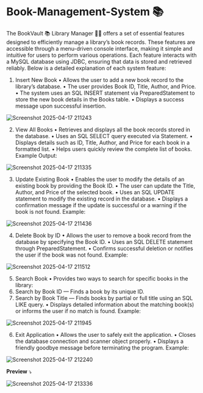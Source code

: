 # Book-Management-System 📚

The BookVault 📚 Library Manager 🧑‍💼 offers a set of essential features designed to efficiently manage a library’s book records. These features are accessible through a menu-driven console interface, making it simple and intuitive for users to perform various operations. Each feature interacts with a MySQL database using JDBC, ensuring that data is stored and retrieved reliably.
Below is a detailed explanation of each system feature:
 1. Insert New Book
•	Allows the user to add a new book record to the library’s database.
•	The user provides Book ID, Title, Author, and Price.
•	The system uses an SQL INSERT statement via PreparedStatement to store the new book details in the Books table.
•	Displays a success message upon successful insertion.

![Screenshot 2025-04-17 211243](https://github.com/user-attachments/assets/23805eb9-4ed5-445b-a632-9d13046ec137)

2. View All Books
•	Retrieves and displays all the book records stored in the database.
•	Uses an SQL SELECT query executed via Statement.
•	Displays details such as ID, Title, Author, and Price for each book in a formatted list.
•	Helps users quickly review the complete list of books.
Example Output:

![Screenshot 2025-04-17 211335](https://github.com/user-attachments/assets/9dbd1165-16b6-417d-901c-c4f894e95888)

3. Update Existing Book
•	Enables the user to modify the details of an existing book by providing the Book ID.
•	The user can update the Title, Author, and Price of the selected book.
•	Uses an SQL UPDATE statement to modify the existing record in the database.
•	Displays a confirmation message if the update is successful or a warning if the book is not found.
Example:

![Screenshot 2025-04-17 211436](https://github.com/user-attachments/assets/c7a4254d-213e-4c89-af30-a04029798bb9)

 
4. Delete Book by ID
•	Allows the user to remove a book record from the database by specifying the Book ID.
•	Uses an SQL DELETE statement through PreparedStatement.
•	Confirms successful deletion or notifies the user if the book was not found.
Example:

![Screenshot 2025-04-17 211512](https://github.com/user-attachments/assets/5d905554-b332-4c96-ab11-032b421db627)

 
5. Search Book
•	Provides two ways to search for specific books in the library:
1.	Search by Book ID — Finds a book by its unique ID.
2.	Search by Book Title — Finds books by partial or full title using an SQL LIKE query.
•	Displays detailed information about the matching book(s) or informs the user if no match is found.
Example:

![Screenshot 2025-04-17 211945](https://github.com/user-attachments/assets/d2c70037-4603-46ea-8174-b8a95194eec4)


6. Exit Application
•	Allows the user to safely exit the application.
•	Closes the database connection and scanner object properly.
•	Displays a friendly goodbye message before terminating the program.
Example:

![Screenshot 2025-04-17 212240](https://github.com/user-attachments/assets/8f6e72b2-299a-4167-b67f-b387bcab4ded)


**Preview** ⤵️

![Screenshot 2025-04-17 213336](https://github.com/user-attachments/assets/a0157efa-a5d2-4f2a-8a1a-8c491c7da5e4)


 

